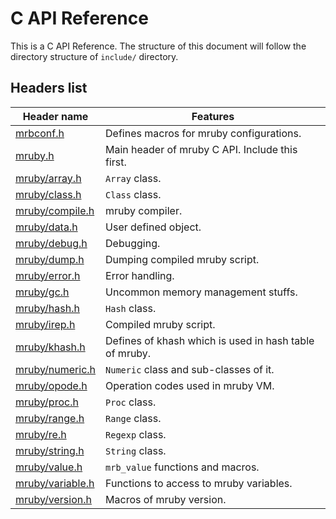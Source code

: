# C API Reference

This is a C API Reference.
The structure of this document will follow the directory structure of `include/` directory.

## Headers list
Header name|Features
-----------|--------
[mrbconf.h](../mrbconf/README.md)|Defines macros for mruby configurations.
[mruby.h](./mruby.h.md)|Main header of mruby C API. Include this first.
[mruby/array.h](./mruby.array.h.md)|`Array` class.
[mruby/class.h](./mruby.class.h.md)|`Class` class.
[mruby/compile.h](./mruby.compile.h.md)|mruby compiler.
[mruby/data.h](./mruby.data.h.md)|User defined object.
[mruby/debug.h](./mruby.debug.h.md)|Debugging.
[mruby/dump.h](./mruby.dump.h.md)|Dumping compiled mruby script.
[mruby/error.h](./mruby.error.h.md)|Error handling.
[mruby/gc.h](./mruby.gc.h.md)|Uncommon memory management stuffs.
[mruby/hash.h](./mruby.hash.h.md)|`Hash` class.
[mruby/irep.h](./mruby.irep.h.md)|Compiled mruby script.
[mruby/khash.h](./mruby.khash.h.md)|Defines of khash which is used in hash table of mruby.
[mruby/numeric.h](./mruby.numeric.h.md)|`Numeric` class and sub-classes of it.
[mruby/opode.h](./mruby.opcode.h.md)|Operation codes used in mruby VM.
[mruby/proc.h](./mruby.proc.h.md)|`Proc` class.
[mruby/range.h](./mruby.range.h.md)|`Range` class.
[mruby/re.h](./mruby.re.h.md)|`Regexp` class.
[mruby/string.h](./mruby.string.h.md)|`String` class.
[mruby/value.h](./mruby.value.h.md)|`mrb_value` functions and macros.
[mruby/variable.h](./mruby.variable.h.md)|Functions to access to mruby variables.
[mruby/version.h](./mruby.version.h.md)|Macros of mruby version.

